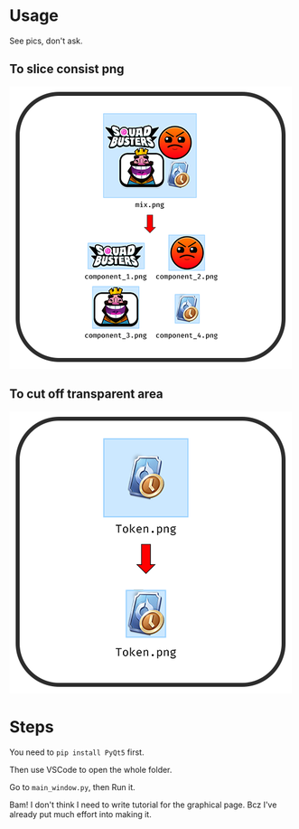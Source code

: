 # Usage
See pics, don't ask.
## To slice consist png
![Slice](/pic/slice.png)
## To cut off  transparent area
![Shrink](/pic/shrink.png)

# Steps
You need to <code>pip install PyQt5</code> first.

Then use VSCode to open the whole folder.

Go to <code>main_window.py</code>, then Run it.

Bam! I don't think I need to write tutorial for the graphical page. Bcz I've already put much effort into making it.
